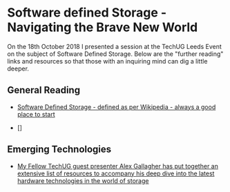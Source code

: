 # Software defined Storage - Navigating the Brave New World #

On the 18th October 2018 I presented a session at the TechUG Leeds Event on the subject of Software Defined Storage.
Below are the "further reading" links and resources so that those with an inquiring mind can dig a little deeper.

## General Reading

* [Software Defined Storage - defined as per Wikipedia - always a good place to start](https://en.wikipedia.org/wiki/Software-defined_storage)

* []

## Emerging Technologies ##

* [My Fellow TechUG guest presenter Alex Gallagher has put together an extensive list of resources to accompany his deep dive into the latest hardware technologies in the world of storage](https://www.bytesizedalex.com/techug-october-2018/)
